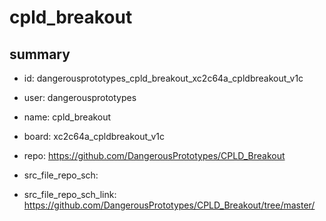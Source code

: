 # cpld_breakout
 
## summary 
* id: dangerousprototypes_cpld_breakout_xc2c64a_cpldbreakout_v1c
* user: dangerousprototypes
* name: cpld_breakout
* board: xc2c64a_cpldbreakout_v1c
* repo: https://github.com/DangerousPrototypes/CPLD_Breakout



* src_file_repo_sch: 
* src_file_repo_sch_link: https://github.com/DangerousPrototypes/CPLD_Breakout/tree/master/






